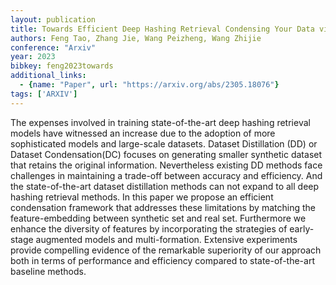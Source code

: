 ```yaml
---
layout: publication
title: Towards Efficient Deep Hashing Retrieval Condensing Your Data via Feature-Embedding Matching
authors: Feng Tao, Zhang Jie, Wang Peizheng, Wang Zhijie
conference: "Arxiv"
year: 2023
bibkey: feng2023towards
additional_links:
  - {name: "Paper", url: "https://arxiv.org/abs/2305.18076"}
tags: ['ARXIV']
---
```

The expenses involved in training state-of-the-art deep hashing retrieval models have witnessed an increase due to the adoption of more sophisticated models and large-scale datasets. Dataset Distillation (DD) or Dataset Condensation(DC) focuses on generating smaller synthetic dataset that retains the original information. Nevertheless existing DD methods face challenges in maintaining a trade-off between accuracy and efficiency. And the state-of-the-art dataset distillation methods can not expand to all deep hashing retrieval methods. In this paper we propose an efficient condensation framework that addresses these limitations by matching the feature-embedding between synthetic set and real set. Furthermore we enhance the diversity of features by incorporating the strategies of early-stage augmented models and multi-formation. Extensive experiments provide compelling evidence of the remarkable superiority of our approach both in terms of performance and efficiency compared to state-of-the-art baseline methods.
